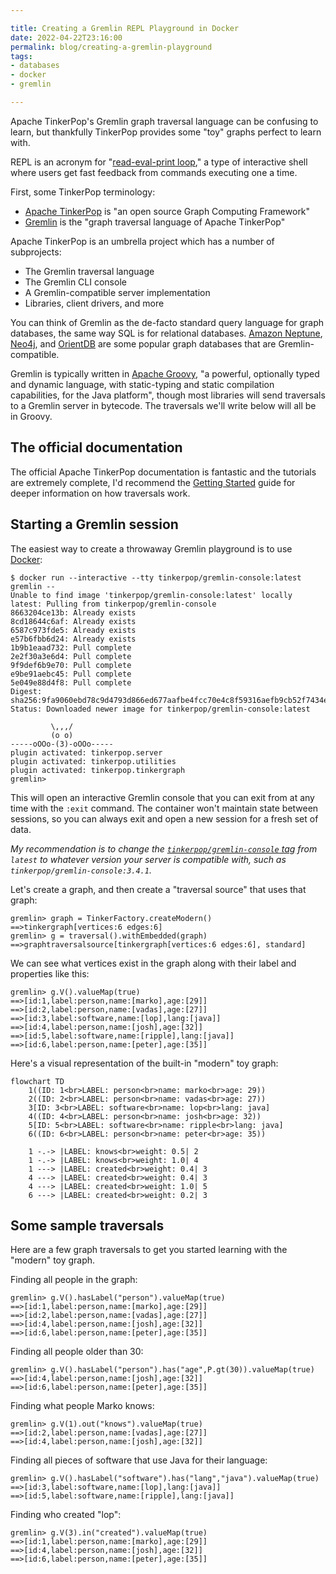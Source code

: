 ```yaml
---

title: Creating a Gremlin REPL Playground in Docker
date: 2022-04-22T23:16:00
permalink: blog/creating-a-gremlin-playground
tags:
- databases
- docker
- gremlin

---
```


Apache TinkerPop's Gremlin graph traversal language can be confusing to learn, but thankfully TinkerPop provides some "toy" graphs perfect to learn with.

REPL is an acronym for "[read-eval-print loop](https://en.wikipedia.org/wiki/Read%E2%80%93eval%E2%80%93print_loop)," a type of interactive shell where users get fast feedback from commands executing one a time.

First, some TinkerPop terminology:

- [Apache TinkerPop](https://tinkerpop.apache.org/) is "an open source Graph Computing Framework"
- [Gremlin](https://tinkerpop.apache.org/gremlin.html) is the "graph traversal language of Apache TinkerPop"

Apache TinkerPop is an umbrella project which has a number of subprojects:

- The Gremlin traversal language
- The Gremlin CLI console
- A Gremlin-compatible server implementation
- Libraries, client drivers, and more

You can think of Gremlin as the de-facto standard query language for graph databases, the same way SQL is for relational databases. [Amazon Neptune](https://aws.amazon.com/neptune/), [Neo4j](https://neo4j.com/), and [OrientDB](https://orientdb.org/) are some popular graph databases that are Gremlin-compatible.

Gremlin is typically written in [Apache Groovy](https://groovy-lang.org/), "a powerful, optionally typed and dynamic language, with static-typing and static compilation capabilities, for the Java platform", though most libraries will send traversals to a Gremlin server in bytecode. The traversals we'll write below will all be in Groovy.

## The official documentation

The official Apache TinkerPop documentation is fantastic and the tutorials are extremely complete, I'd recommend the [Getting Started](https://tinkerpop.apache.org/docs/3.6.0/tutorials/getting-started/) guide for deeper information on how traversals work.

## Starting a Gremlin session

The easiest way to create a throwaway Gremlin playground is to use [Docker](https://www.docker.com/):

```shell
$ docker run --interactive --tty tinkerpop/gremlin-console:latest gremlin --
Unable to find image 'tinkerpop/gremlin-console:latest' locally
latest: Pulling from tinkerpop/gremlin-console
8663204ce13b: Already exists
8cd18644c6af: Already exists
6587c973fde5: Already exists
e57b6fbb6d24: Already exists
1b9b1eaad732: Pull complete
2e2f30a3e6d4: Pull complete
9f9def6b9e70: Pull complete
e9be91aebc45: Pull complete
5e049e88d4f8: Pull complete
Digest: sha256:9fa9060ebd78c9d4793d866ed677aafbe4fcc70e4c8f59316aefb9cb52f7434e
Status: Downloaded newer image for tinkerpop/gremlin-console:latest

         \,,,/
         (o o)
-----oOOo-(3)-oOOo-----
plugin activated: tinkerpop.server
plugin activated: tinkerpop.utilities
plugin activated: tinkerpop.tinkergraph
gremlin>
```

This will open an interactive Gremlin console that you can exit from at any time with the `:exit` command.  The container won't maintain state between sessions, so you can always exit and open a new session for a fresh set of data.

_My recommendation is to change the [`tinkerpop/gremlin-console` tag](https://hub.docker.com/r/tinkerpop/gremlin-console/tags) from `latest` to whatever version your server is compatible with, such as `tinkerpop/gremlin-console:3.4.1`._

Let's create a graph, and then create a "traversal source" that uses that graph:

```shell
gremlin> graph = TinkerFactory.createModern()
==>tinkergraph[vertices:6 edges:6]
gremlin> g = traversal().withEmbedded(graph)
==>graphtraversalsource[tinkergraph[vertices:6 edges:6], standard]
```

We can see what vertices exist in the graph along with their label and properties like this:

```shell
gremlin> g.V().valueMap(true)
==>[id:1,label:person,name:[marko],age:[29]]
==>[id:2,label:person,name:[vadas],age:[27]]
==>[id:3,label:software,name:[lop],lang:[java]]
==>[id:4,label:person,name:[josh],age:[32]]
==>[id:5,label:software,name:[ripple],lang:[java]]
==>[id:6,label:person,name:[peter],age:[35]]
```

Here's a visual representation of the built-in "modern" toy graph:

```mermaid
flowchart TD
    1((ID: 1<br>LABEL: person<br>name: marko<br>age: 29))
    2((ID: 2<br>LABEL: person<br>name: vadas<br>age: 27))
    3[ID: 3<br>LABEL: software<br>name: lop<br>lang: java]
    4((ID: 4<br>LABEL: person<br>name: josh<br>age: 32))
    5[ID: 5<br>LABEL: software<br>name: ripple<br>lang: java]
    6((ID: 6<br>LABEL: person<br>name: peter<br>age: 35))

    1 -.-> |LABEL: knows<br>weight: 0.5| 2
    1 -.-> |LABEL: knows<br>weight: 1.0| 4
    1 ---> |LABEL: created<br>weight: 0.4| 3
    4 ---> |LABEL: created<br>weight: 0.4| 3
    4 ---> |LABEL: created<br>weight: 1.0| 5
    6 ---> |LABEL: created<br>weight: 0.2| 3
```

## Some sample traversals

Here are a few graph traversals to get you started learning with the "modern" toy graph.

Finding all people in the graph:

```shell
gremlin> g.V().hasLabel("person").valueMap(true)
==>[id:1,label:person,name:[marko],age:[29]]
==>[id:2,label:person,name:[vadas],age:[27]]
==>[id:4,label:person,name:[josh],age:[32]]
==>[id:6,label:person,name:[peter],age:[35]]
```

Finding all people older than 30:

```shell
gremlin> g.V().hasLabel("person").has("age",P.gt(30)).valueMap(true)
==>[id:4,label:person,name:[josh],age:[32]]
==>[id:6,label:person,name:[peter],age:[35]]
```

Finding what people Marko knows:

```shell
gremlin> g.V(1).out("knows").valueMap(true)
==>[id:2,label:person,name:[vadas],age:[27]]
==>[id:4,label:person,name:[josh],age:[32]]
```

Finding all pieces of software that use Java for their language:

```shell
gremlin> g.V().hasLabel("software").has("lang","java").valueMap(true)
==>[id:3,label:software,name:[lop],lang:[java]]
==>[id:5,label:software,name:[ripple],lang:[java]]
```

Finding who created "lop":

```shell
gremlin> g.V(3).in("created").valueMap(true)
==>[id:1,label:person,name:[marko],age:[29]]
==>[id:4,label:person,name:[josh],age:[32]]
==>[id:6,label:person,name:[peter],age:[35]]
```
